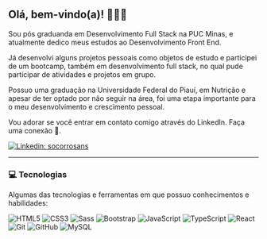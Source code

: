 ## Olá, bem-vindo(a)! 👩‍🚀🚀

Sou pós graduanda em Desenvolvimento Full Stack na PUC Minas, e atualmente dedico meus estudos ao Desenvolvimento Front End. 

Já desenvolvi alguns projetos pessoais como objetos de estudo e participei de um bootcamp, também em desenvolvimento full stack, no qual pude participar de atividades e projetos em grupo.

Possuo uma graduação na Universidade Federal do Piauí, em Nutrição e apesar de ter optado por não seguir na área, foi uma etapa importante para o meu desenvolvimento e crescimento pessoal.

Vou adorar se você entrar em contato comigo através do LinkedIn. Faça uma conexão 🥰.

[![Linkedin: socorrosans](https://img.shields.io/badge/LinkedIn-0077B5?style=for-the-badge&logo=linkedin&logoColor=white&link=https://www.linkedin.com/in/socorrosans/)](https://www.linkedin.com/in/socorrosans/)

____

 ### 💻 Tecnologias 

 Algumas das tecnologias e ferramentas em que possuo conhecimentos e habilidades: 

![HTML5](https://img.shields.io/badge/HTML5-E34F26?style=for-the-badge&logo=html5&logoColor=white)
![CSS3](https://img.shields.io/badge/CSS3-1572B6?style=for-the-badge&logo=css3&logoColor=white)
![Sass](https://img.shields.io/badge/Sass-CC6699?style=for-the-badge&logo=sass&logoColor=white)
![Bootstrap](https://img.shields.io/badge/Bootstrap-563D7C?style=for-the-badge&logo=bootstrap&logoColor=white)
![JavaScript](https://img.shields.io/badge/JavaScript-F7DF1E?style=for-the-badge&logo=javascript&logoColor=black)
![TypeScript](https://img.shields.io/badge/TypeScript-007ACC?style=for-the-badge&logo=typescript&logoColor=white)
![React](https://img.shields.io/badge/React-20232A?style=for-the-badge&logo=react&logoColor=61DAFB)
![Git](https://img.shields.io/badge/Git-E34F26?style=for-the-badge&logo=git&logoColor=white)
![GitHub](https://img.shields.io/badge/GitHub-100000?style=for-the-badge&logo=github&logoColor=white)
![MySQL](https://img.shields.io/badge/MySQL-00000F?style=for-the-badge&logo=mysql&logoColor=white)
